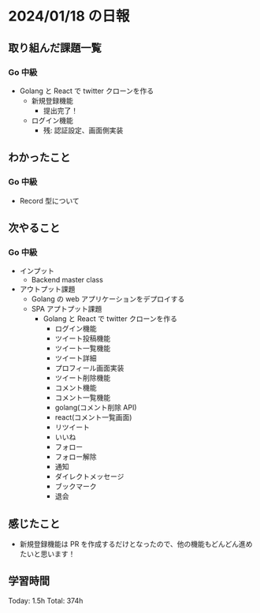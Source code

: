 # 2024/01/18 の日報

## 取り組んだ課題一覧

### Go 中級

- Golang と React で twitter クローンを作る
  - 新規登録機能
    - 提出完了！
  - ログイン機能
    - 残: 認証設定、画面側実装

## わかったこと

### Go 中級

- Record 型について

## 次やること

### Go 中級

- インプット
  - Backend master class
- アウトプット課題
  - Golang の web アプリケーションをデプロイする
  - SPA アプトプット課題
    - Golang と React で twitter クローンを作る
      - ログイン機能
      - ツイート投稿機能
      - ツイート一覧機能
      - ツイート詳細
      - プロフィール画面実装
      - ツイート削除機能
      - コメント機能
      - コメント一覧機能
      - golang(コメント削除 API)
      - react(コメント一覧画面)
      - リツイート
      - いいね
      - フォロー
      - フォロー解除
      - 通知
      - ダイレクトメッセージ
      - ブックマーク
      - 退会

## 感じたこと

- 新規登録機能は PR を作成するだけとなったので、他の機能もどんどん進めたいと思います！

## 学習時間

Today: 1.5h
Total: 374h
